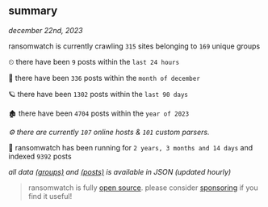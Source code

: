 
## summary
_december 22nd, 2023_

ransomwatch is currently crawling `315` sites belonging to `169` unique groups

⏲ there have been `9` posts within the `last 24 hours`

🦈 there have been `336` posts within the `month of december`

🪐 there have been `1302` posts within the `last 90 days`

🏚 there have been `4704` posts within the `year of 2023`

_⚙️ there are currently `107` online hosts & `101` custom parsers._

🦕 ransomwatch has been running for `2 years, 3 months and 14 days` and indexed `9392` posts

_all data  [(groups)](http://ransomwhat.telemetry.ltd/groups) and [(posts)](http://ransomwhat.telemetry.ltd/posts) is available in JSON (updated hourly)_

> ransomwatch is fully [open source](https://github.com/joshhighet/ransomwatch#ransomwatch--). please consider [sponsoring](https://github.com/sponsors/joshhighet) if you find it useful!
